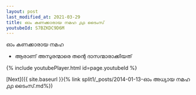 ```yaml
---
layout: post
last_modified_at: 2021-03-29
title: ഓം കണക്കാരായ നമഹ ൧൧ ടൈംസ്
youtubeId: S7BZKDC9D6M
---
```

 
 
 ഓം കണക്കാരായ നമഹ 
 
 -  ആരാണ് അസുരന്മാരെ തന്റെ ദാസന്മാരാക്കിയത് 
 
  
 
  
 
 
 
 
 
 


{% include youtubePlayer.html id=page.youtubeId %}
 
[Next]({{ site.baseurl }}{% link  split1/_posts/2014-01-13-ഓം അധ്യായ നമഹ ൧൧ ടൈംസ്.md%})
 
